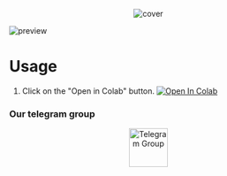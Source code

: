<p align="center"><img src="https://raw.githubusercontent.com/cikgusuraya/ErinRamli/master/src/cover.png" alt="cover"></p>

![preview](https://raw.githubusercontent.com/cikgusuraya/ErinRamli/master/src/preview.gif)




# Usage
1. Click on the "Open in Colab" button.
<a href="https://colab.research.google.com/github/cikgusuraya/ErinRamli/blob/master/ErinRamli.ipynb" target="_parent\"><img src="https://colab.research.google.com/assets/colab-badge.svg" alt="Open In Colab"/></a>


### Our telegram group
<center><a href="https://t.me/cikgusuraya"><img src='https://i.imgur.com/CLg6blO.png' height="70" alt="Telegram Group"/></a></center>
